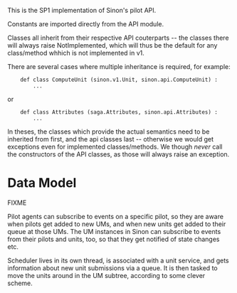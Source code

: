 

This is the SP1 implementation of Sinon's pilot API.  

Constants are imported directly from the API module.  

Classes all inherit from their respective API couterparts -- the classes there
will always raise NotImplemented, which will thus be the default for any
class/method whhich is not implemented in v1.

There are several cases where multiple inheritance is required, for example:


```
    def class ComputeUnit (sinon.v1.Unit, sinon.api.ComputeUnit) :
        ...
```

or

```
    def class Attributes (saga.Attributes, sinon.api.Attributes) :
        ...
```

In theses, the classes which provide the actual semantics need to be inherited
from first, and the api classes last -- otherwise we would get exceptions even
for implemented classes/methods.  We though *never* call the constructors of the
API classes, as those will always raise an exception.  



Data Model
==========

FIXME

Pilot agents can subscribe to events on a specific pilot, so they are aware when
pilots get added to new UMs, and when new units get added to their queue at
those UMs.  The UM instances in Sinon can subscribe to events from their pilots
and units, too, so that they get notified of state changes etc.

Scheduler lives in its own thread, is associated with a unit service, and gets
information about new unit submissions via a queue.  It is then tasked to move
the units around in the UM subtree, according to some clever scheme.

